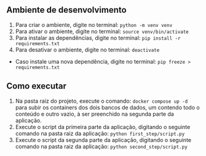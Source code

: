 ## Ambiente de desenvolvimento

1. Para criar o ambiente, digite no terminal: ```python -m venv venv```
2. Para ativar o ambiente, digite no terminal: ```source venv/bin/activate```
3. Para instalar as dependências, digite no terminal: ```pip install -r requirements.txt```
4. Para desativar o ambiente, digite no terminal: ```deactivate```

- Caso instale uma nova dependência, digite no terminal: ```pip freeze > requirements.txt```

## Como executar

1. Na pasta raiz do projeto, execute o comando: ```docker compose up -d``` para subir os containers dos dois bancos de dados, um contendo todo o conteúdo e outro vazio, à ser preenchido na segunda parte da aplicação.
2. Execute o script da primeira parte da aplicação, digitando o seguinte comando na pasta raiz da aplicação: ```python first_step/script.py```
3. Execute o script da segunda parte da aplicação, digitando o seguinte comando na pasta raiz da aplicação: ```python second_step/script.py``` 